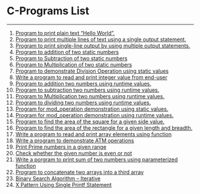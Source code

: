 <h1>C-Programs List</h1>
<hr>
<ol>
  <a href="HelloWorld.c"><li>Program to print plain text “Hello World”.</li></a>
  <a href="Print_Multiline_output_Using_Single_Printf.c"><li>Program to print multiple lines of text using a single output statement.</li></a>
  <a href="Single_Line_Output_Using_MultiplePrintf.c"><li>Program to print single-line output by using multiple output statements.</li></a>
  <a href="Add_Number.c"><li>Program to addition of two static numbers</li></a>
  <a href="Subtraction_of_two_Numbers.c"><li>Program to Subtraction of two static numbers</li></a>
  <a href="Multiplication_of_two_numbers.c"><li>Program to Multiplication of two static numbers</li></a>
  <a href="Division_operation_with_static_number.c"><li>Program to demonstrate Division Operation using static values</li></a>
  <a href="Reading_EndUser_values.c"><li>Write a program to read and print integer value from end-user</li></a>
  <a href="Addition_of_twoNumbers_Runtime_Values.c"><li>Program to addition two numbers using runtime values.</li></a>
  <a href="Subtraction_of_Two_RunTime_Values.c"><li>Program to subtraction two numbers using runtime values.</li></a>
  <a href=" Multiplication_of_runTime_Values.c"><li>Program to Multiplication two numbers using runtime values.</li></a>
  <a href="Division_Operation_With_RunTime_Values.c"><li>Program to dividing two numbers using runtime values.</li></a>
  <a href="Mod_Operation_With_Static.c"><li>Program for mod_operation demonstration using static values.</li></a>
  <a href="Mod_Opration_RunTime_Values.c"><li>Program for mod_operation demonstration using runtime values.</li></a>
  <a href="Area_Of_Square.c"><li>Program to find the area of the square for a given side value.</li></a>
  <a href="Area_Of_Reactangle.c"><li>Program to find the area of the rectangle for a given length and breadth.</li></a>
<a href="FunctionsInC.c"><li>Write a program to read and print array elements using function</li></a>
  <a href="ATM.c"><li>Write a program to demonstrate ATM operations</li></a>
  <a href="PrintPrime.c"><li>Print Prime numbers in a given range</li></a>
  <a href="PrimeOrNot.c"><li>Check whether the given number is even or not</li></a>
  <a href="SumOfTwoUsingFunction.c"><li>Write a porgram to print sum of two numbers using parameterized function</li></a>
 <a href="concatenate.c"><li> Program to concatenate two arrays into a third array</li></a> 
  <a href="BinarySearch.c"><li>Binary Search Algorithm – Iterative </li></a>
  <a href="Pattern_In_Single_Line.c"><li>X Pattern Using Single Printf Statement</li></a>
<!--   <a href=""><li></li></a> -->
<!--   <a href=""><li></li></a> -->
<!--   <a href=""><li></li></a> -->
</ol>
